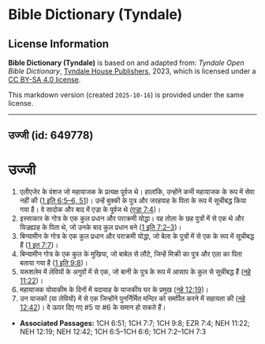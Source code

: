 # Bible Dictionary (Tyndale)

## License Information

**Bible Dictionary (Tyndale)** is based on and adapted from: _Tyndale Open Bible Dictionary_, [Tyndale House Publishers](https://tyndaleopenresources.com/), 2023, which is licensed under a [CC BY-SA 4.0 license](https://creativecommons.org/licenses/by-sa/4.0/legalcode.en).

This markdown version (created `2025-10-16`) is provided under the same license.



--------------------------------

## उज्जी (id: 649778)

उज्जी
=====

1. एलीएजेर के वंशज जो महायाजक के प्रत्यक्ष पूर्वज थे। हालांकि, उन्होंने कभी महायाजक के रूप में सेवा नहीं की ([1 इति 6:5–6, 51](https://ref.ly/1Chr6:5-1Chr6:6,1Chr6:51))। उन्हें बुक्की के पुत्र और जरहयाह के पिता के रूप में सूचीबद्ध किया गया है। वे सादोक और बाद में एज्रा के पूर्वज थे ([एज्रा 7:4](https://ref.ly/Ezra7:4))।
2. इस्साकार के गोत्र के एक कुल प्रधान और पराक्रमी योद्धा। वह तोला के छह पुत्रों में से एक थे और यिज्रह्याह के पिता थे, जो उनके बाद कुल प्रधान बने ([1 इति 7:2–3](https://ref.ly/1Chr7:2-1Chr7:3))।
3. बिन्यामीन के गोत्र के एक कुल प्रधान और पराक्रमी योद्धा, जो बेला के पुत्रों में से एक के रूप में सूचीबद्ध हैं ([1 इत 7:7](https://ref.ly/1Chr7:7))।
4. बिन्यामीन गोत्र के एक कुल के मुखिया, जो बाबेल से लौटे, जिन्हें मिक्री का पुत्र और एला का पिता बताया गया है ([1 इति 9:8](https://ref.ly/1Chr9:8))।
5. यरूशलेम में लेवियों के अगुवों में से एक, जो बानी के पुत्र के रूप में आसाप के कुल से सूचीबद्ध हैं ([नहे 11:22](https://ref.ly/Neh11:22))।
6. महायाजक योयाकीम के दिनों में यदायाह के याजकीय घर के प्रमुख ([नहे 12:19](https://ref.ly/Neh12:19))।
7. उन याजकों (या लेवियों) में से एक जिन्होंने पुनर्निर्मित मन्दिर को समर्पित करने में सहायता की ([नहे 12:42](https://ref.ly/Neh12:42))। वे ऊपर दिए गए \#5 या \#6 के समान हो सकते हैं।

* **Associated Passages:** 1CH 6:51; 1CH 7:7; 1CH 9:8; EZR 7:4; NEH 11:22; NEH 12:19; NEH 12:42; 1CH 6:5–1CH 6:6; 1CH 7:2–1CH 7:3

